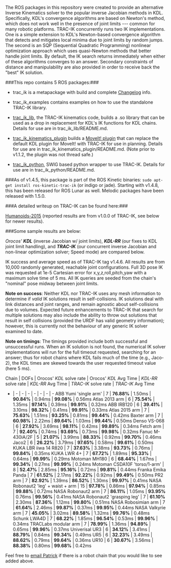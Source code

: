 The ROS packages in this repository were created to provide an alternative
Inverse Kinematics solver to the popular inverse Jacobian methods in KDL.
Specifically, KDL's convergence algorithms are based on Newton's method, which
does not work well in the presence of joint limits --- common for many robotic
platforms.  TRAC-IK concurrently runs two IK implementations.  One is a simple
extension to KDL's Newton-based convergence algorithm that detects and
mitigates local minima due to joint limits by random jumps.  The second is an
SQP (Sequential Quadratic Programming) nonlinear optimization approach which
uses quasi-Newton methods that better handle joint limits.  By default, the IK
search returns immediately when either of these algorithms converges to an
answer.  Secondary constraints of distance and manipulability are also provided 
in order to receive back the "best" IK solution.

###This repo contains 5 ROS packages:###

- trac\_ik is a metapackage with build and complete [Changelog](https://bitbucket.org/traclabs/trac_ik/src/HEAD/trac_ik/CHANGELOG.rst) info.

- trac\_ik\_examples contains examples on how to use the standalone TRAC-IK library.

- [trac\_ik\_lib](https://bitbucket.org/traclabs/trac_ik/src/HEAD/trac_ik_lib), the TRAC-IK kinematics code,
builds a .so library that can be used as a drop in replacement for KDL's IK
functions for KDL chains. Details for use are in trac\_ik\_lib/README.md.

- [trac\_ik\_kinematics\_plugin](https://bitbucket.org/traclabs/trac_ik/src/HEAD/trac_ik_kinematics_plugin) builds a [MoveIt! plugin](http://moveit.ros.org/documentation/concepts/#kinematics) that can
replace the default KDL plugin for MoveIt! with TRAC-IK for use in planning.
Details for use are in trac\_ik\_kinematics\_plugin/README.md. (Note prior to v1.1.2, the plugin was not thread safe.)

- [trac\_ik\_python](https://bitbucket.org/traclabs/trac_ik/src/HEAD/trac_ik_python), SWIG based python wrapper to use TRAC-IK. Details for use are in trac\_ik\_python/README.md.


###As of v1.4.5, this package is part of the ROS Kinetic binaries: `sudo apt-get install ros-kinetic-trac-ik` (or indigo or jade).  Starting with v1.4.8, this has been released for ROS Lunar as well. Melodic packages have been released with 1.5.0.


###A detailed writeup on TRAC-IK can be found here:###

[Humanoids-2015](https://personal.traclabs.com/~pbeeson/publications/b2hd-Beeson-humanoids-15.html) (reported results are from v1.0.0 of TRAC-IK, see below for newer results).

###Some sample results are below: 

_Orocos' **KDL**_ (inverse Jacobian w/ joint limits), _**KDL-RR**_ (our fixes to KDL joint limit handling), and _**TRAC-IK**_ (our concurrent inverse Jacobian and non-linear optimization solver; Speed mode) are compared below.

IK success and average speed as of TRAC-IK tag v1.4.6.  All results are from 10,000 randomly generated, reachable joint configurations.  Full 3D pose IK was requested at 1e-5 Cartesian error for x,y,z,roll,pitch,yaw with a maximum solve time of 5 ms.  All IK queries are seeded from the chain's "nominal" pose midway between joint limits.

**Note on success**: Neither KDL nor TRAC-IK uses any mesh information to determine if _valid_ IK solutions result in self-collisions.  IK solutions deal with link distances and joint ranges, and remain agnostic about self-collisions due to volumes.  Expected future enhancements to TRAC-IK that search for multiple solutions may also include the ability to throw out solutions that result in self collisions (provided the URDF has valid geometry information); however, this is currently not the behaviour of any generic IK solver examined to date.

**Note on timings**: The timings provided include both successful and unsuccessful runs.  When an IK solution is not found, the numerical IK solver implementations will run for the full timeout requested, searching for an answer; thus for robot chains where KDL fails much of the time (e.g., Jaco-2), the KDL times are skewed towards the user requested timeout value (here 5 ms).  

Chain | DOFs | Orocos' _KDL_ solve rate | Orocos' _KDL_ Avg Time | _KDL-RR_ solve rate | _KDL-RR_ Avg Time | _TRAC-IK_ solve rate | _TRAC-IK_ Avg Time
- | - | - | - | - | - | - | -
ABB Yumi 'single arm' | 7 | **76.88%** | 1.50ms | **90.84%** | 0.94ms | **99.08%** | 0.56ms
Atlas 2013 arm | 6 | **75.54%** | 1.35ms | **97.14%** | 0.39ms | **99.91%** | 0.32ms
ABB IRB120 | 6 | **39.41%** | 3.10ms | **98.32%** | 0.41ms | **99.91%** | 0.33ms
Atlas 2015 arm | 7 | **75.63%** | 1.51ms | **93.25%** | 0.81ms | **99.44%** | 0.42ms
Baxter arm | 7 | **60.98%** | 2.22ms | **89.64%** | 1.03ms | **99.44%** | 0.50ms
Denso VS-068 | 6 | **27.92%** | 3.69ms | **98.11%** | 0.42ms | **99.89%** | 0.34ms
Fetch arm | 7 | **92.40%** | 0.74ms | **93.69%** | 0.73ms | **99.98%** | 0.32ms
Fanuc M-430iA/2F | 5 | **21.07%** | 3.99ms | **88.33%** | 0.92ms | **99.70%** | 0.46ms
Jaco2 | 6 | **26.22%** | 3.79ms | **97.65%** | 0.58ms | **99.61%** | 0.50ms
KUKA LBR iiwa 14 R820 | 7 | **37.63%** | 3.38ms | **93.73%** | 0.76ms | **99.84%** | 0.35ms
KUKA LWR 4+ | 7 | **67.72%** | 1.89ms | **95.33%** | 0.64ms | **99.99%** | 0.29ms
Motoman MH180 | 6 | **68.44%** | 1.67ms | **99.34%** | 0.27ms | **99.99%** | 0.24ms
Motoman CSDA10F 'torso/1-arm' | 8 | **52.47%** | 2.85ms | **95.16%** | 0.72ms | **99.81%** | 0.44ms
Franka Emika Panda | 7 | **61.52%** | 2.17ms | **92.22%** | 0.92ms | **99.49%** | 0.50ms
PR2 arm | 7 | **82.92%** | 1.39ms | **86.52%** | 1.30ms | **99.97%** | 0.41ms
NASA Robonaut2 'leg' + waist + arm | 15 | **97.78%** | 0.86ms | **97.94%** | 0.85ms | **99.88%** | 0.72ms
NASA Robonaut2 arm | 7 | **86.11%** | 1.05ms | **93.95%** | 0.76ms | **99.56%** | 0.41ms
NASA Robonaut2 'grasping leg' | 7 | **61.10%** | 2.30ms | **87.36%** | 1.12ms | **99.80%** | 0.51ms
NASA Robosimian arm | 7 | **61.64%** | 2.46ms | **99.87%** | 0.37ms | **99.95%** | 0.44ms
NASA Valkyrie arm | 7 | **45.05%** | 3.02ms | **89.58%** | 1.32ms | **99.76%** | 0.48ms
Schunk LWA4D | 7 | **68.22%** | 1.85ms | **96.54%** | 0.53ms | **99.96%** | 0.34ms
TRACLabs modular arm | 7 | **78.99%** | 1.36ms | **94.89%** | 0.65ms | **99.96%** | 0.37ms
Univerisal UR3 | 6 | **34.12%** | 3.41ms | **88.79%** | 0.84ms | **99.34%** | 0.49ms
UR5 | 6 | **32.23%** | 3.49ms | **88.62%** | 0.79ms | **99.64%** | 0.36ms
UR10 | 6 | **30.67%** | 3.56ms | **88.38%** | 0.80ms | **99.68%** | 0.42ms

Feel free to [email Patrick](mailto:pbeeson@traclabs.com) if there is a robot chain that you would like to see added above.
